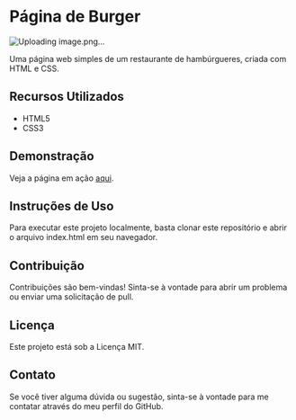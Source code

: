 # Página de Burger

![Uploading image.png…]()


Uma página web simples de um restaurante de hambúrgueres, criada com HTML e CSS.

## Recursos Utilizados
- HTML5
- CSS3

## Demonstração
Veja a página em ação [aqui](https://burgers-beta.vercel.app/).

## Instruções de Uso
Para executar este projeto localmente, basta clonar este repositório e abrir o arquivo index.html em seu navegador.

## Contribuição
Contribuições são bem-vindas! Sinta-se à vontade para abrir um problema ou enviar uma solicitação de pull.

## Licença
Este projeto está sob a Licença MIT.

## Contato
Se você tiver alguma dúvida ou sugestão, sinta-se à vontade para me contatar através do meu perfil do GitHub.
